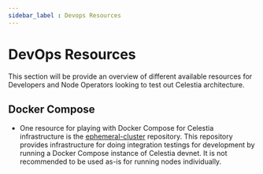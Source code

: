 ```yaml
---
sidebar_label : Devops Resources
---
```


# DevOps Resources

This section will be provide an overview of different available resources
for Developers and Node Operators looking to test out Celestia architecture.

## Docker Compose

* One resource for playing with Docker Compose for Celestia infrastructure
  is the [ephemeral-cluster](https://github.com/celestiaorg/ephemeral-cluster)
  repository. This repository provides infrastructure for doing integration
  testings for development by running a Docker Compose instance of Celestia
  devnet. It is not recommended to be used as-is for running nodes individually.
